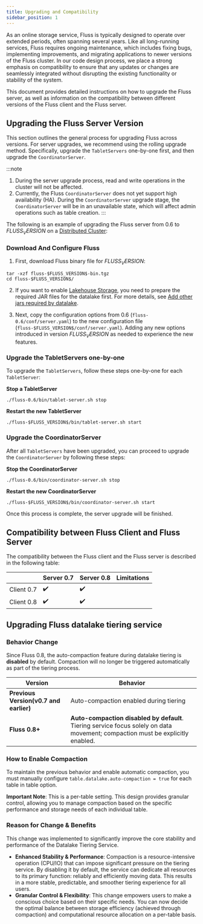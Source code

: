 ```yaml
---
title: Upgrading and Compatibility
sidebar_position: 1
---
```


As an online storage service, Fluss is typically designed to operate over extended periods, often spanning several years.
Like all long-running services, Fluss requires ongoing maintenance, which includes fixing bugs, implementing improvements,
and migrating applications to newer versions of the Fluss cluster. In our code design process, we place a strong emphasis
on compatibility to ensure that any updates or changes are seamlessly integrated without disrupting the existing
functionality or stability of the system.

This document provides detailed instructions on how to upgrade the Fluss server, as well as information on the
compatibility between different versions of the Fluss client and the Fluss server.

## Upgrading the Fluss Server Version

This section outlines the general process for upgrading Fluss across versions. For server upgrades, we recommend using
the rolling upgrade method. Specifically, upgrade the `TabletServers` one-by-one first, and then upgrade the `CoordinatorServer`.

:::note
1. During the server upgrade process, read and write operations in the cluster will not be affected.
2. Currently, the Fluss `CoordinatorServer` does not yet support high availability (HA). During the `CoordinatorServer` upgrade stage, the `CoordinatorServer` will be in an unavailable state, which will affect admin operations such as table creation.
:::

The following is an example of upgrading the Fluss server from 0.6 to $FLUSS_VERSION$ on
a [Distributed Cluster](docs/install-deploy/deploying-distributed-cluster.md):

### Download And Configure Fluss

1. First, download Fluss binary file for $FLUSS_VERSION$:

```shell
tar -xzf fluss-$FLUSS_VERSION$-bin.tgz
cd fluss-$FLUSS_VERSION$/
```

2. If you want to enable [Lakehouse Storage](docs/maintenance/tiered-storage/lakehouse-storage.md), you need to prepare the required JAR files for the datalake first. For more details,
   see [Add other jars required by datalake](docs/maintenance/tiered-storage/lakehouse-storage.md#add-other-jars-required-by-datalake).

3. Next, copy the configuration options from 0.6 (`fluss-0.6/conf/server.yaml`) to the new configuration
file (`fluss-$FLUSS_VERSION$/conf/server.yaml`). Adding any new options introduced in version $FLUSS_VERSION$ as
needed to experience the new features.

### Upgrade the TabletServers one-by-one

To upgrade the `TabletServers`, follow these steps one-by-one for each `TabletServer`:

**Stop a TabletServer**

```shell
./fluss-0.6/bin/tablet-server.sh stop
```

**Restart the new TabletServer**

```shell
./fluss-$FLUSS_VERSION$/bin/tablet-server.sh start
```

### Upgrade the CoordinatorServer

After all `TabletServers` have been upgraded, you can proceed to upgrade the `CoordinatorServer` by following these steps:

**Stop the CoordinatorServer**

```shell
./fluss-0.6/bin/coordinator-server.sh stop
```

**Restart the new CoordinatorServer**

```shell
./fluss-$FLUSS_VERSION$/bin/coordinator-server.sh start
```

Once this process is complete, the server upgrade will be finished.

## Compatibility between Fluss Client and Fluss Server

The compatibility between the Fluss client and the Fluss server is described in the following table:


|            | Server 0.7 | Server 0.8 | Limitations |
|------------|------------|------------|-------------|
| Client 0.7 | ✔️         | ✔️         |             |
| Client 0.8 | ✔️         | ✔️         |             |

## Upgrading Fluss datalake tiering service

### Behavior Change
Since Fluss 0.8, the auto-compaction feature during datalake tiering is **disabled** by default. Compaction will no longer be triggered automatically as part of the tiering process.

| Version                                | Behavior                                                                                                                       |
|----------------------------------------|--------------------------------------------------------------------------------------------------------------------------------|
| **Previous Version(v0.7 and earlier)** | Auto-compaction enabled during tiering                                                                                         |
| **Fluss 0.8+**                         | **Auto-compaction disabled by default**. Tiering service focus solely on data movement; compaction must be explicitly enabled. |

### How to Enable Compaction
To maintain the previous behavior and enable automatic compaction, you must manually configure `table.datalake.auto-compaction = true` for each table in table option.

**Important Note**: This is a per-table setting. This design provides granular control, allowing you to manage compaction based on the specific performance and storage needs of each individual table.

### Reason for Change & Benefits
This change was implemented to significantly improve the core stability and performance of the Datalake Tiering Service.
- **Enhanced Stability & Performance**: Compaction is a resource-intensive operation (CPU/IO) that can impose significant pressure on the tiering service. By disabling it by default, the service can dedicate all resources to its primary function: reliably and efficiently moving data. This results in a more stable, predictable, and smoother tiering experience for all users.
- **Granular Control & Flexibility**: This change empowers users to make a conscious choice based on their specific needs. You can now decide the optimal balance between storage efficiency (achieved through compaction) and computational resource allocation on a per-table basis.

